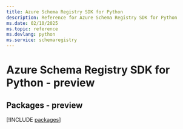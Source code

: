 ```yaml
---
title: Azure Schema Registry SDK for Python
description: Reference for Azure Schema Registry SDK for Python
ms.date: 02/10/2025
ms.topic: reference
ms.devlang: python
ms.service: schemaregistry
---
```

# Azure Schema Registry SDK for Python - preview
## Packages - preview
[!INCLUDE [packages](schema-registry-index.md)]